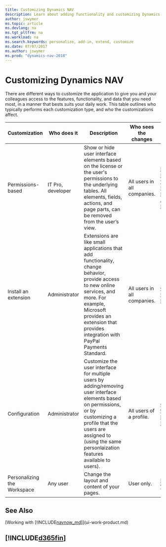 ```yaml
---
title: Customizing Dynamics NAV
description: Learn about adding functionality and customizing Dynamics NAV.
author: jswymer
ms.topic: article
ms.devlang: na
ms.tgt_pltfrm: na
ms.workload: na
ms.search.keywords: personalize, add-in, extend, customize
ms.date: 07/07/2017
ms.author: jswymer
ms.prod: "dynamics-nav-2018"
---
```

# Customizing Dynamics NAV
There are different ways to customize the application to give you and your colleagues access to the features, functionality, and data that you need most, in a manner that bests suits your daily work. This table outlines who typically performs each customization type, and who the customizations affect.

| Customization   |Who does it|  Description  |  Who sees the changes  |  More information  |
|-----------------|---|---------------|------------------------|--------------------|
|Permissions-based|IT Pro, developer|Show or hide user interface elements based on the license or the user's permissions to the underlying tables. All elements, fields, actions, and page parts, can be removed from the user’s view.|All users in all companies.|[Removing Elements from the User Interface According to Permissions](https://msdn.microsoft.com/en-us/dynamics-nav/removing-elements-from-the-user-interface-according-to-permissions)|
|Install an extension|Administrator|Extensions are like small applications that add functionality, change behavior, provide access to new online services, and more. For example, Microsoft provides an extension that provides integration with PayPal Payments Standard.|All users in all companies.|[Customizing Using Extensions](ui-extensions.md)|
|Configuration|Administrator| Customize the user interface for multiple users by adding/removing user interface elements based on permissions, or by customizing a profile that the users are assigned to (using the same personlaization features available to users).|All users of a profile. |[Configuring the User Interface for Users](admin-configure-user-interface.md)|  
|Personalizing the Workspace|Any user|Change the layout and content of your pages.|User only.|[Personalizing Workspaces](ui-personalization-overview.md)|

## See Also
[Working with [!INCLUDE[navnow_md](includes/navnow_md.md)]](ui-work-product.md)  

## [!INCLUDE[d365fin](includes/free_trial_md.md)]
